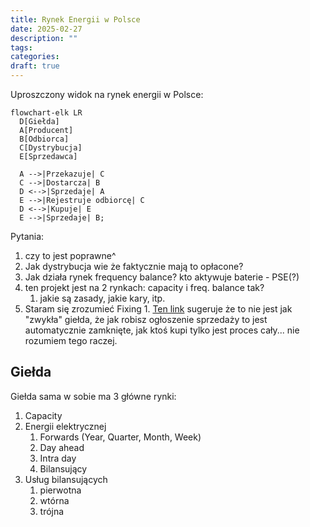 ```yaml
---
title: Rynek Energii w Polsce
date: 2025-02-27
description: ""
tags: 
categories: 
draft: true
---
```


Uproszczony widok na rynek energii w Polsce:

```mermaid
flowchart-elk LR
  D[Giełda]
  A[Producent]
  B[Odbiorca]
  C[Dystrybucja]
  E[Sprzedawca]

  A -->|Przekazuje| C
  C -->|Dostarcza| B
  D <-->|Sprzedaje| A
  E -->|Rejestruje odbiorcę| C
  D <-->|Kupuje| E
  E -->|Sprzedaje| B;
```

Pytania:
1. czy to jest poprawne^
2. Jak dystrybucja wie że faktycznie mają to opłacone? 
3. Jak działa rynek frequency balance? kto aktywuje baterie - PSE(?)
4. ten projekt jest na 2 rynkach: capacity i freq. balance tak?
    1. jakie są zasady, jakie kary, itp.
5. Staram się zrozumieć Fixing 1. [Ten link](https://www.photonenergy.pl/pl/blog/fixing-i) sugeruje że to nie jest jak "zwykła" giełda, że jak robisz ogłoszenie sprzedaży to jest automatycznie zamknięte,
jak ktoś kupi tylko jest proces cały... nie rozumiem tego raczej.

## Giełda

Giełda sama w sobie ma 3 główne rynki:

1. Capacity
2. Energii elektrycznej
    1. Forwards (Year, Quarter, Month, Week)
    2. Day ahead
    3. Intra day
    4. Bilansujący
3. Usług bilansujących
    1. pierwotna
    2. wtórna
    3. trójna